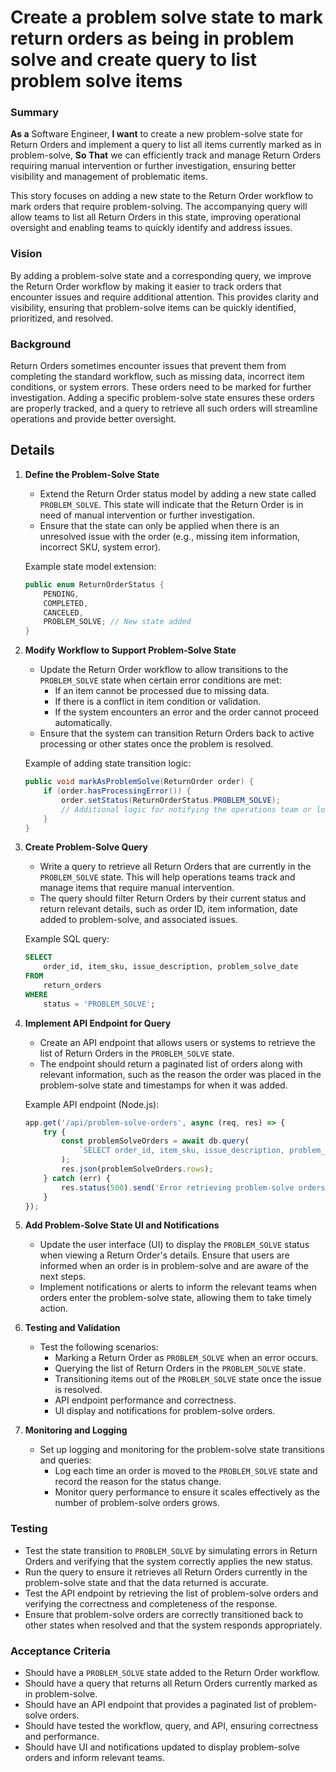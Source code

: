 
# Create a problem solve state to mark return orders as being in problem solve and create query to list problem solve items
### Summary
**As a** Software Engineer, **I want** to create a new problem-solve state for Return Orders and implement a query to list all items currently marked as in problem-solve, **So That** we can efficiently track and manage Return Orders requiring manual intervention or further investigation, ensuring better visibility and management of problematic items.

This story focuses on adding a new state to the Return Order workflow to mark orders that require problem-solving. The accompanying query will allow teams to list all Return Orders in this state, improving operational oversight and enabling teams to quickly identify and address issues.

### Vision
By adding a problem-solve state and a corresponding query, we improve the Return Order workflow by making it easier to track orders that encounter issues and require additional attention. This provides clarity and visibility, ensuring that problem-solve items can be quickly identified, prioritized, and resolved.

### Background
Return Orders sometimes encounter issues that prevent them from completing the standard workflow, such as missing data, incorrect item conditions, or system errors. These orders need to be marked for further investigation. Adding a specific problem-solve state ensures these orders are properly tracked, and a query to retrieve all such orders will streamline operations and provide better oversight.

## Details

1. **Define the Problem-Solve State**
   - Extend the Return Order status model by adding a new state called `PROBLEM_SOLVE`. This state will indicate that the Return Order is in need of manual intervention or further investigation.
   - Ensure that the state can only be applied when there is an unresolved issue with the order (e.g., missing item information, incorrect SKU, system error).

   Example state model extension:
   ```java
   public enum ReturnOrderStatus {
       PENDING,
       COMPLETED,
       CANCELED,
       PROBLEM_SOLVE; // New state added
   }
   ```

2. **Modify Workflow to Support Problem-Solve State**
   - Update the Return Order workflow to allow transitions to the `PROBLEM_SOLVE` state when certain error conditions are met:
     - If an item cannot be processed due to missing data.
     - If there is a conflict in item condition or validation.
     - If the system encounters an error and the order cannot proceed automatically.
   - Ensure that the system can transition Return Orders back to active processing or other states once the problem is resolved.

   Example of adding state transition logic:
   ```java
   public void markAsProblemSolve(ReturnOrder order) {
       if (order.hasProcessingError()) {
           order.setStatus(ReturnOrderStatus.PROBLEM_SOLVE);
           // Additional logic for notifying the operations team or logging the error
       }
   }
   ```

3. **Create Problem-Solve Query**
   - Write a query to retrieve all Return Orders that are currently in the `PROBLEM_SOLVE` state. This will help operations teams track and manage items that require manual intervention.
   - The query should filter Return Orders by their current status and return relevant details, such as order ID, item information, date added to problem-solve, and associated issues.

   Example SQL query:
   ```sql
   SELECT
       order_id, item_sku, issue_description, problem_solve_date
   FROM
       return_orders
   WHERE
       status = 'PROBLEM_SOLVE';
   ```

4. **Implement API Endpoint for Query**
   - Create an API endpoint that allows users or systems to retrieve the list of Return Orders in the `PROBLEM_SOLVE` state.
   - The endpoint should return a paginated list of orders along with relevant information, such as the reason the order was placed in the problem-solve state and timestamps for when it was added.

   Example API endpoint (Node.js):
   ```javascript
   app.get('/api/problem-solve-orders', async (req, res) => {
       try {
           const problemSolveOrders = await db.query(
               `SELECT order_id, item_sku, issue_description, problem_solve_date FROM return_orders WHERE status = 'PROBLEM_SOLVE';`
           );
           res.json(problemSolveOrders.rows);
       } catch (err) {
           res.status(500).send('Error retrieving problem-solve orders');
       }
   });
   ```

5. **Add Problem-Solve State UI and Notifications**
   - Update the user interface (UI) to display the `PROBLEM_SOLVE` status when viewing a Return Order's details. Ensure that users are informed when an order is in problem-solve and are aware of the next steps.
   - Implement notifications or alerts to inform the relevant teams when orders enter the problem-solve state, allowing them to take timely action.

6. **Testing and Validation**
   - Test the following scenarios:
     - Marking a Return Order as `PROBLEM_SOLVE` when an error occurs.
     - Querying the list of Return Orders in the `PROBLEM_SOLVE` state.
     - Transitioning items out of the `PROBLEM_SOLVE` state once the issue is resolved.
     - API endpoint performance and correctness.
     - UI display and notifications for problem-solve orders.

7. **Monitoring and Logging**
   - Set up logging and monitoring for the problem-solve state transitions and queries:
     - Log each time an order is moved to the `PROBLEM_SOLVE` state and record the reason for the status change.
     - Monitor query performance to ensure it scales effectively as the number of problem-solve orders grows.

### Testing
- Test the state transition to `PROBLEM_SOLVE` by simulating errors in Return Orders and verifying that the system correctly applies the new status.
- Run the query to ensure it retrieves all Return Orders currently in the problem-solve state and that the data returned is accurate.
- Test the API endpoint by retrieving the list of problem-solve orders and verifying the correctness and completeness of the response.
- Ensure that problem-solve orders are correctly transitioned back to other states when resolved and that the system responds appropriately.

### Acceptance Criteria
- Should have a `PROBLEM_SOLVE` state added to the Return Order workflow.
- Should have a query that returns all Return Orders currently marked as in problem-solve.
- Should have an API endpoint that provides a paginated list of problem-solve orders.
- Should have tested the workflow, query, and API, ensuring correctness and performance.
- Should have UI and notifications updated to display problem-solve orders and inform relevant teams.
